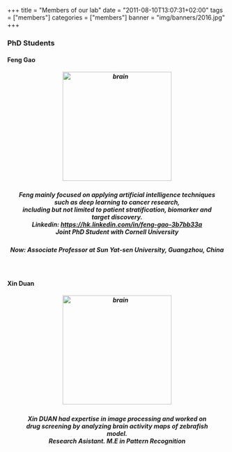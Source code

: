 +++
title = "Members of our lab"
date = "2011-08-10T13:07:31+02:00"
tags = ["members"]
categories = ["members"]
banner = "img/banners/2016.jpg"
+++

### PhD Students
#### Feng Gao
##### <p align="center"><img src="/img/testimonials/gf.jpg" width=250 height=250 alt="brain" align=center />
##### <p align="center" p style = "margin:20px" p style="line-height:200%">Feng mainly focused on applying artificial intelligence techniques such as deep learning to cancer research,<br>including but not limited to patient stratification, biomarker and target discovery.<br>**Linkedin**: https://hk.linkedin.com/in/feng-gao-3b7bb33a <br>**Joint PhD Student with Cornell University**
##### <p align="center">Now: Associate Professor at Sun Yat-sen University, Guangzhou, China
<br>

#### Xin Duan
##### <p align="center"><img src="/img/testimonials/dx.jpg" width=250  alt="brain" align=center />
##### <p align="center" p style = "margin:20px" p style="line-height:200%">Xin DUAN had expertise in image processing and worked on<br>drug screening by analyzing brain activity maps of zebrafish model.<br>**Research Asistant. M.E in Pattern Recognition**

<br><br><br>

